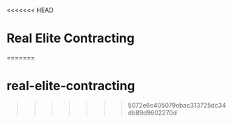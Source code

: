 <<<<<<< HEAD
# Real Elite Contracting
=======
# real-elite-contracting
>>>>>>> 5072e6c405079ebac313725dc34db89d9602270d

